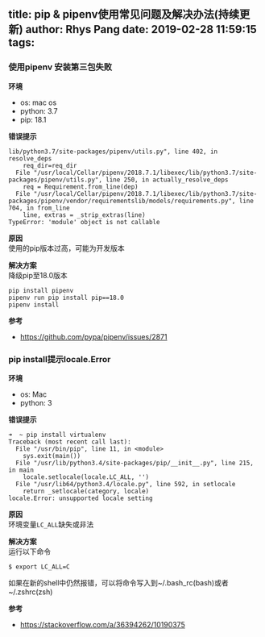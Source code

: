 title: pip & pipenv使用常见问题及解决办法(持续更新)
author: Rhys Pang
date: 2019-02-28 11:59:15
tags:
---
### 使用pipenv 安装第三包失败

**环境**  
- os: mac os  
- python: 3.7
- pip: 18.1

**错误提示**
```shell
lib/python3.7/site-packages/pipenv/utils.py", line 402, in resolve_deps
    req_dir=req_dir
  File "/usr/local/Cellar/pipenv/2018.7.1/libexec/lib/python3.7/site-packages/pipenv/utils.py", line 250, in actually_resolve_deps
    req = Requirement.from_line(dep)
  File "/usr/local/Cellar/pipenv/2018.7.1/libexec/lib/python3.7/site-packages/pipenv/vendor/requirementslib/models/requirements.py", line 704, in from_line
    line, extras = _strip_extras(line)
TypeError: 'module' object is not callable
```
**原因**  
使用的pip版本过高，可能为开发版本    


**解决方案**  
降级pip至18.0版本
```
pip install pipenv
pipenv run pip install pip==18.0
pipenv install
```
**参考**  
- https://github.com/pypa/pipenv/issues/2871

### pip install提示locale.Error
**环境** 
- os: Mac
- python: 3

**错误提示**
```shell
➜  ~ pip install virtualenv
Traceback (most recent call last):
  File "/usr/bin/pip", line 11, in <module>
    sys.exit(main())
  File "/usr/lib/python3.4/site-packages/pip/__init__.py", line 215, in main
    locale.setlocale(locale.LC_ALL, '')
  File "/usr/lib64/python3.4/locale.py", line 592, in setlocale
    return _setlocale(category, locale)
locale.Error: unsupported locale setting
```
**原因**   
环境变量`LC_ALL`缺失或非法   
   
   
**解决方案**   
运行以下命令
```shell
$ export LC_ALL=C
```
如果在新的shell中仍然报错，可以将命令写入到~/.bash_rc(bash)或者~/.zshrc(zsh)  

**参考**   
- https://stackoverflow.com/a/36394262/10190375